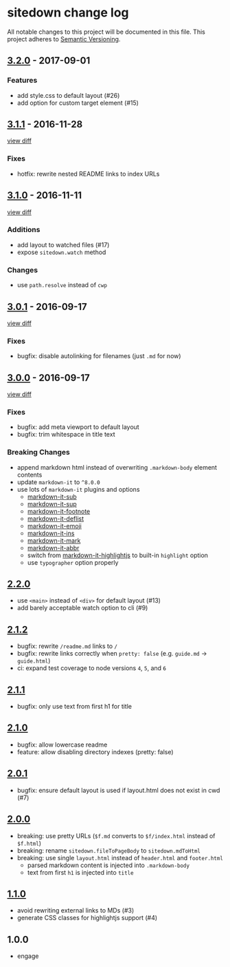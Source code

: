 # sitedown change log

All notable changes to this project will be documented in this file.
This project adheres to [Semantic Versioning](http://semver.org/).

## [3.2.0](https://github.com/hypermodules/sitedown/releases/v3.1.1) - 2017-09-01

### Features

- add style.css to default layout (#26)
- add option for custom target element (#15)

## [3.1.1](https://github.com/hypermodules/sitedown/releases/v3.1.1) - 2016-11-28

[view diff](https://github.com/hypermodules/sitedown/compare/v3.1.0...v3.1.1)

### Fixes

- hotfix: rewrite nested README links to index URLs

## [3.1.0](https://github.com/hypermodules/sitedown/releases/v3.1.0) - 2016-11-11

[view diff](https://github.com/hypermodules/sitedown/compare/v3.0.1...v3.1.0)

### Additions
- add layout to watched files (#17)
- expose `sitedown.watch` method

### Changes
- use `path.resolve` instead of `cwp`

## [3.0.1](https://github.com/hypermodules/sitedown/releases/v3.0.1) - 2016-09-17

[view diff](https://github.com/hypermodules/sitedown/compare/v3.0.0...v3.0.1)

### Fixes
- bugfix: disable autolinking for filenames (just `.md` for now)

## [3.0.0](https://github.com/hypermodules/sitedown/releases/v3.0.0) - 2016-09-17

[view diff](https://github.com/hypermodules/sitedown/compare/v2.2.0...v3.0.0)

### Fixes
- bugfix: add meta viewport to default layout
- bugfix: trim whitespace in title text

### Breaking Changes
- append markdown html instead of overwriting `.markdown-body` element contents
- update `markdown-it` to `^8.0.0`
- use lots of `markdown-it` plugins and options
  - [markdown-it-sub](https://github.com/markdown-it/markdown-it-sub)
  - [markdown-it-sup](https://github.com/markdown-it/markdown-it-sup)
  - [markdown-it-footnote](https://github.com/markdown-it/markdown-it-footnote)
  - [markdown-it-deflist](https://github.com/markdown-it/markdown-it-deflist)
  - [markdown-it-emoji](https://github.com/markdown-it/markdown-it-emoji)
  - [markdown-it-ins](https://github.com/markdown-it/markdown-it-ins)
  - [markdown-it-mark](https://github.com/markdown-it/markdown-it-mark)
  - [markdown-it-abbr](https://github.com/markdown-it/markdown-it-abbr)
  - switch from [markdown-it-highlightjs](https://github.com/valeriangalliat/markdown-it-highlightjs) to built-in `highlight` option
  - use `typographer` option properly

## [2.2.0]
- use `<main>` instead of `<div>` for default layout (#13)
- add barely acceptable watch option to cli (#9)

## [2.1.2]
- bugfix: rewrite `/readme.md` links to `/`
- bugfix: rewrite links correctly when `pretty: false` (e.g. `guide.md` -> `guide.html`)
- ci: expand test coverage to node versions `4`, `5`, and `6`

## [2.1.1]
- bugfix: only use text from first h1 for title

## [2.1.0]
- bugfix: allow lowercase readme
- feature: allow disabling directory indexes (pretty: false)

## [2.0.1]
- bugfix: ensure default layout is used if layout.html does not exist in cwd (#7)

## [2.0.0]
- breaking: use pretty URLs (`$f.md` converts to `$f/index.html` instead of `$f.html`)
- breaking: rename `sitedown.fileToPageBody` to `sitedown.mdToHtml`
- breaking: use single `layout.html` instead of `header.html` and `footer.html`
  - parsed markdown content is injected into `.markdown-body`
  - text from first `h1` is injected into `title`

## [1.1.0]
- avoid rewriting external links to MDs (#3)
- generate CSS classes for highlightjs support (#4)

## 1.0.0
- engage

[2.2.0]: https://github.com/hypermodules/sitedown/compare/v2.1.2...v2.2.0
[2.1.2]: https://github.com/hypermodules/sitedown/compare/v2.1.1...v2.1.2
[2.1.1]: https://github.com/hypermodules/sitedown/compare/v2.1.0...v2.1.1
[2.1.0]: https://github.com/hypermodules/sitedown/compare/v2.0.1...v2.1.0
[2.0.1]: https://github.com/hypermodules/sitedown/compare/v2.0.0...v2.0.1
[2.0.0]: https://github.com/hypermodules/sitedown/compare/v1.1.0...v2.0.0
[1.1.0]: https://github.com/hypermodules/sitedown/compare/v1.0.0...v1.1.1
